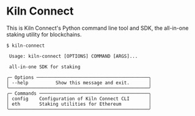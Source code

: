 # Kiln Connect

This is Kiln Connect's Python command line tool and SDK, the
all-in-one staking utility for blockchains.

```
$ kiln-connect

 Usage: kiln-connect [OPTIONS] COMMAND [ARGS]...     
                                                     
 all-in-one SDK for staking                          
                                                     
╭─ Options ─────────────────────────────────────────╮
│ --help          Show this message and exit.       │
╰───────────────────────────────────────────────────╯
╭─ Commands ────────────────────────────────────────╮
│ config    Configuration of Kiln Connect CLI       │
│ eth       Staking utilities for Ethereum          │
╰───────────────────────────────────────────────────╯
```
